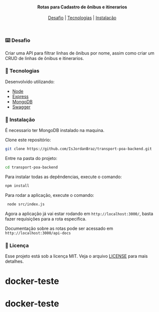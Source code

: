 <h4 align="center">
  <b>Rotas para Cadastro de ônibus e itinerarios</b>
</h4>

<p align="center">
  <a href="#-Desafio">Desafio</a> |
  <a href="#-tecnologias">Tecnologias</a> |
  <a href="#-instalação">Instalação</a> 
</p>

<br>

### ⌨️ Desafio

Criar uma API para filtrar linhas de ônibus por nome, assim como criar um CRUD de linhas de ônibus e itinerarios.

### 🚀 Tecnologias  

Desenvolvido utilizando:

* [Node](https://nodejs.org/en/)
* [Express](https://expressjs.com/pt-br/)
* [MongoDB](https://www.mongodb.com/)
* [Swagger](https://swagger.io/)


### 📀 Instalação

É necessario ter MongoDB instalado na maquina.

Clone este repositório:

```bash
git clone https://github.com/IsJordanBraz/transport-poa-backend.git
```

Entre na pasta do projeto:

```bash
cd transport-poa-backend
```

Para instalar todas as depêndencias, execute o comando:

```bash
npm install
```

Para rodar a aplicação, execute o comando:

```bash
 node src/index.js
```

Agora a aplicação já vai estar rodando em `http://localhost:3000/`, basta fazer requisições para a rota especifica.

Documentação sobre as rotas pode ser acessado em `http://localhost:3000/api-docs`


### 📝 Licença

Esse projeto está sob a licença MIT. Veja o arquivo [LICENSE](./LICENSE) para mais detalhes.
# docker-teste
# docker-teste
